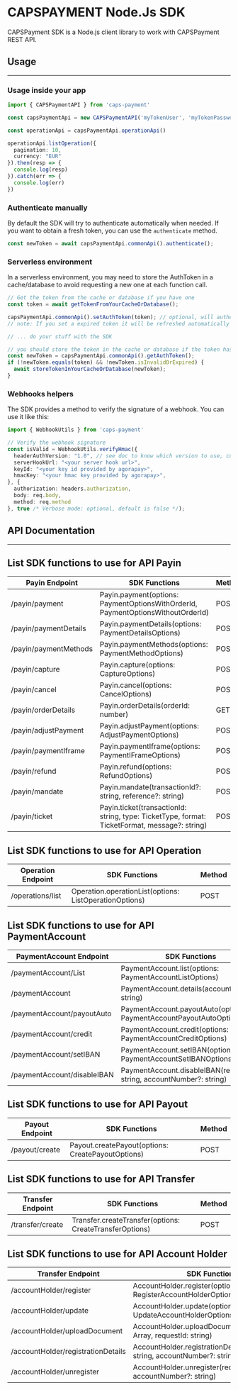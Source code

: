 # CAPSPAYMENT Node.Js SDK

CAPSPayment SDK is a Node.js client library to work with CAPSPayment REST API.

## Usage

---------------

### Usage inside your app

```typescript
import { CAPSPaymentAPI } from 'caps-payment'

const capsPaymentApi = new CAPSPaymentAPI('myTokenUser', 'myTokenPassword', 'https://myTokenAuthUrl', 'https://theCAPSPaymentURL', 2000)

const operationApi = capsPaymentApi.operationApi()

operationApi.listOperation({
  pagination: 10,
  currency: "EUR"
}).then(resp => {
  console.log(resp)
}).catch(err => {
  console.log(err)
})
```


### Authenticate manually

By default the SDK will try to authenticate automatically when needed. If you want to obtain a fresh token, you can use the `authenticate` method.

```typescript
const newToken = await capsPaymentApi.commonApi().authenticate();
```

### Serverless environment

In a serverless environment, you may need to store the AuthToken in a cache/database to avoid requesting a new one at each function call.

```typescript
// Get the token from the cache or database if you have one
const token = await getTokenFromYourCacheOrDatabase();

capsPaymentApi.commonApi().setAuthToken(token); // optional, will authenticate at first call if not set
// note: If you set a expired token it will be refreshed automatically

// ... do your stuff with the SDK

// you should store the token in the cache or database if the token has been refreshed
const newToken = capsPaymentApi.commonApi().getAuthToken();
if (!newToken.equals(token) && !newToken.isInvalidOrExpired) {
  await storeTokenInYourCacheOrDatabase(newToken);
}
```


### Webhooks helpers

The SDK provides a method to verify the signature of a webhook. You can use it like this:

```typescript
import { WebhookUtils } from 'caps-payment'

// Verify the webhook signature
const isValid = WebhookUtils.verifyHmac({
  headerAuthVersion: "1.0", // see doc to know which version to use, current is 1.0
  serverHookUrl: "<your server hook url>",
  keyId: "<your key id provided by agorapay>",
  hmacKey: "<your hmac key provided by agorapay>",
}, {
  authorization: headers.authorization,
  body: req.body,
  method: req.method
}, true /* Verbose mode: optional, default is false */);
```


## API Documentation

------------

List SDK functions to use for API Payin
-------------------------------------------------

| Payin Endpoint      | SDK Functions | Method |
| ----------- | ----------- | -----------
| /payin/payment      | Payin.payment(options: PaymentOptionsWithOrderId, PaymentOptionsWithoutOrderId)       | POST
| /payin/paymentDetails   | Payin.paymentDetails(options: PaymentDetailsOptions)        | POST
| /payin/paymentMethods   | Payin.paymentMethods(options: PaymentMethodOptions)        | POST
| /payin/capture   | Payin.capture(options: CaptureOptions)        | POST
| /payin/cancel   | Payin.cancel(options: CancelOptions)        | POST
| /payin/orderDetails   | Payin.orderDetails(orderId: number)        | GET
| /payin/adjustPayment   | Payin.adjustPayment(options: AdjustPaymentOptions)        | POST
| /payin/paymentIframe   | Payin.paymentIframe(options: PaymentIFrameOptions)        | POST
| /payin/refund   | Payin.refund(options: RefundOptions)        | POST
| /payin/mandate   | Payin.mandate(transactionId?: string, reference?: string)        | POST
| /payin/ticket   | Payin.ticket(transactionId: string, type: TicketType, format: TicketFormat, message?: string)        | POST

List SDK functions to use for API Operation
-------------------------------------------------

| Operation Endpoint      | SDK Functions | Method
| ----------- | ----------- | ----------- |
| /operations/list      | Operation.operationList(options: ListOperationOptions)       | POST

List SDK functions to use for API PaymentAccount
-------------------------------------------------

| PaymentAccount Endpoint      | SDK Functions | Method 
| ----------- | ----------- | ----------- |
| /paymentAccount/List   | PaymentAccount.list(options: PaymentAccountListOptions)        | POST
| /paymentAccount   | PaymentAccount.details(accountNumber: string)       | GET
| /paymentAccount/payoutAuto   | PaymentAccount.payoutAuto(options: PaymentAccountPayoutAutoOptions)       | POST
| /paymentAccount/credit   | PaymentAccount.credit(options: PaymentAccountCreditOptions)       | POST
| /paymentAccount/setIBAN   | PaymentAccount.setIBAN(options: PaymentAccountSetIBANOptions)       | POST
| /paymentAccount/disableIBAN   | PaymentAccount.disableIBAN(requestId: string, accountNumber?: string)       | POST

List SDK functions to use for API Payout
-------------------------------------------------

| Payout Endpoint      | SDK Functions | Method 
| ----------- | ----------- | ----------- |
| /payout/create      | Payout.createPayout(options: CreatePayoutOptions)       | POST

List SDK functions to use for API Transfer
-------------------------------------------------

| Transfer Endpoint      | SDK Functions | Method
| ----------- | ----------- | ----------- |
| /transfer/create      | Transfer.createTransfer(options: CreateTransferOptions)       | POST

List SDK functions to use for API Account Holder
-------------------------------------------------

| Transfer Endpoint      | SDK Functions | Method
| ----------- | ----------- | ----------- |
| /accountHolder/register      | AccountHolder.register(options: RegisterAccountHolderOptions)       | POST
| /accountHolder/update      | AccountHolder.update(options: UpdateAccountHolderOptions)       | POST
| /accountHolder/uploadDocument      | AccountHolder.uploadDocument(requirements: Array<Requirement>, requestId: string)       | POST
| /accountHolder/registrationDetails      | AccountHolder.registrationDetails(requestId: string, accountNumber?: string)       | POST
| /accountHolder/unregister      | AccountHolder.unregister(requestId: string, accountNumber?: string)       | POST
 
